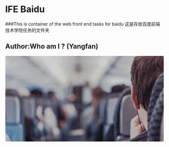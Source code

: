 # IFE Baidu
###This is container of the web front end tasks for baidu
这是存放百度前端技术学院任务的文件夹
## Author:Who am I ? (Yangfan)

![image](./stage1/task7/images/bg001.jpg)
